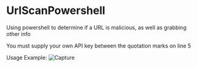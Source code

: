 # UrlScanPowershell
Using powershell to determine if a URL is malicious, as well as grabbing other info

You must supply your own API key between the quotation marks on line 5



Usage Example: 
![Capture](https://user-images.githubusercontent.com/55988027/154676016-30307382-3d05-4273-ba9a-d040d9e3be7c.PNG)

